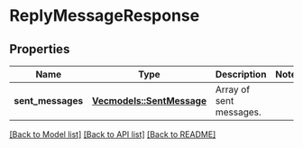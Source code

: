 # ReplyMessageResponse

## Properties

Name | Type | Description | Notes
------------ | ------------- | ------------- | -------------
**sent_messages** | [**Vec<models::SentMessage>**](SentMessage.md) | Array of sent messages. | 

[[Back to Model list]](../README.md#documentation-for-models) [[Back to API list]](../README.md#documentation-for-api-endpoints) [[Back to README]](../README.md)


